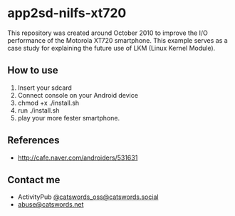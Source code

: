 # app2sd-nilfs-xt720
This repository was created around October 2010 to improve the I/O performance of the Motorola XT720 smartphone. This example serves as a case study for explaining the future use of LKM (Linux Kernel Module).

## How to use
1. Insert your sdcard
2. Connect console on your Android device
3. chmod +x ./install.sh
4. run ./install.sh
5. play your more fester smartphone.

## References
* http://cafe.naver.com/androiders/531631

## Contact me
* ActivityPub [@catswords_oss@catswords.social](https://catswords.social/@catswords_oss)
* abuse@catswords.net
